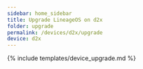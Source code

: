 ```yaml
---
sidebar: home_sidebar
title: Upgrade LineageOS on d2x
folder: upgrade
permalink: /devices/d2x/upgrade
device: d2x
---
```

{% include templates/device_upgrade.md %}
